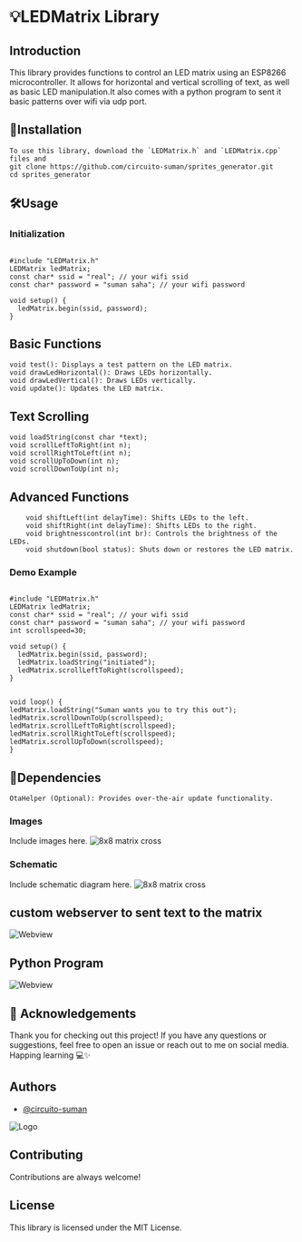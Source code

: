 # 💡LEDMatrix Library

## Introduction
This library provides functions to control an LED matrix using an ESP8266 microcontroller. It allows for horizontal and vertical scrolling of text, as well as basic LED manipulation.It also comes with a python program to sent it basic patterns over wifi via udp port.

## 🚀Installation
    To use this library, download the `LEDMatrix.h` and `LEDMatrix.cpp` files and 
    git clone https://github.com/circuito-suman/sprites_generator.git
    cd sprites_generator

## 🛠Usage
### Initialization
```

#include "LEDMatrix.h"
LEDMatrix ledMatrix;
const char* ssid = "real"; // your wifi ssid
const char* password = "suman saha"; // your wifi password

void setup() {
  ledMatrix.begin(ssid, password);
}
```

## Basic Functions

    void test(): Displays a test pattern on the LED matrix.
    void drawLedHorizontal(): Draws LEDs horizontally.
    void drawLedVertical(): Draws LEDs vertically.
    void update(): Updates the LED matrix.

## Text Scrolling



```
void loadString(const char *text);
void scrollLeftToRight(int n);
void scrollRightToLeft(int n);
void scrollUpToDown(int n);
void scrollDownToUp(int n);
```

## Advanced Functions
```
    void shiftLeft(int delayTime): Shifts LEDs to the left.
    void shiftRight(int delayTime): Shifts LEDs to the right.
    void brightnesscontrol(int br): Controls the brightness of the LEDs.
    void shutdown(bool status): Shuts down or restores the LED matrix.

```

### Demo  Example

```

#include "LEDMatrix.h"
LEDMatrix ledMatrix;
const char* ssid = "real"; // your wifi ssid
const char* password = "suman saha"; // your wifi password
int scrollspeed=30;

void setup() {
  ledMatrix.begin(ssid, password);
  ledMatrix.loadString("initiated");
  ledMatrix.scrollLeftToRight(scrollspeed);
}


void loop() {
ledMatrix.loadString("Suman wants you to try this out");
ledMatrix.scrollDownToUp(scrollspeed);
ledMatrix.scrollLeftToRight(scrollspeed);
ledMatrix.scrollRightToLeft(scrollspeed);
ledMatrix.scrollUpToDown(scrollspeed);
}

```
## 🔌Dependencies

    OtaHelper (Optional): Provides over-the-air update functionality.




### Images
Include images here.
![8x8 matrix cross](examples/demo2.jpg)


### Schematic
Include schematic diagram here.
![8x8 matrix cross](examples/demo2.jpg)

## custom webserver to sent text to the matrix 

![Webview](https://via.placeholder.com/468x300?text=App+Screenshot+Here)

## Python Program  

![Webview](https://via.placeholder.com/468x300?text=App+Screenshot+Here)


## 🙏 Acknowledgements
Thank you for checking out this project! If you have any questions or suggestions, feel free to open an issue or reach out to me on social media. Happing learning 💻✨


## Authors

- [@circuito-suman](https://www.github.com/circuito-suman)


![Logo](https://avatars.githubusercontent.com/u/125496903?v=4)




## Contributing

Contributions are always welcome!




## License

This library is licensed under the MIT License.
